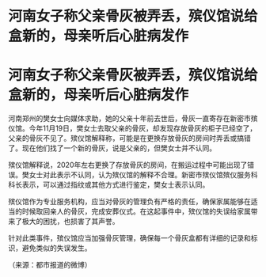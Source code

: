 # 河南女子称父亲骨灰被弄丢，殡仪馆说给盒新的，母亲听后心脏病发作

# 河南女子称父亲骨灰被弄丢，殡仪馆说给盒新的，母亲听后心脏病发作

河南郑州的樊女士向媒体求助，她的父亲十年前去世后，骨灰一直寄存在新密市殡仪馆。今年11月19日，樊女士去取父亲的骨灰，却发现存放骨灰的柜子已经空了，父亲的骨灰不见了。殡仪馆解释称，可能是在更换存放骨灰的房间时弄丢或搞错了。现在他们找了一个新的骨灰，说是父亲的，但樊女士并不认同。

殡仪馆解释说，2020年左右更换了存放骨灰的房间，在搬运过程中可能出现了错误。樊女士对此表示不认同，认为殡仪馆的解释不合理。新密市殡仪馆殡仪服务科科长表示，可以通过指纹或其他方式进行鉴定，樊女士表示认同。

殡仪馆作为专业服务机构，应当对骨灰的管理负有严格的责任，确保家属能够在适当的时候取回亲人的骨灰，完成安葬仪式。在这起事件中，殡仪馆的失误给家属带来了极大的困扰，也损害了其声誉。

针对此类事件，殡仪馆应当加强骨灰管理，确保每一个骨灰盒都有详细的记录和标识，避免类似的失误发生。

（来源：都市报道的微博）


